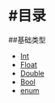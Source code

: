 #目录
=====================

##基础类型

- [Int](1.1Int类型.md)
- [Float](1.2Float类型.md)
- [Double](1.3Double类型.md)
- [Bool](1.4Bool类型.md)
- [enum](1.5enum类型.md)
